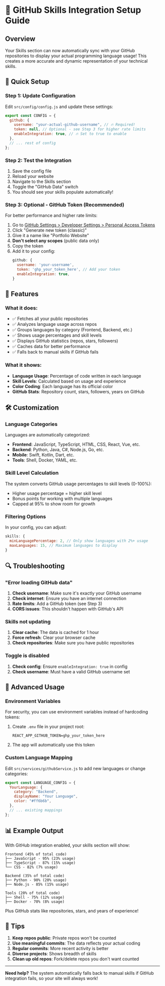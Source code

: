 # 🚀 GitHub Skills Integration Setup Guide

## Overview

Your Skills section can now automatically sync with your GitHub repositories to display your actual programming language usage! This creates a more accurate and dynamic representation of your technical skills.

## 🔧 Quick Setup

### Step 1: Update Configuration

Edit `src/config/config.js` and update these settings:

```javascript
export const CONFIG = {
  github: {
    username: "your-actual-github-username", // 🔥 Required!
    token: null, // Optional - see Step 3 for higher rate limits
    enableIntegration: true, // 🔥 Set to true to enable
  },
  // ... rest of config
};
```

### Step 2: Test the Integration

1. Save the config file
2. Reload your website
3. Navigate to the Skills section
4. Toggle the "GitHub Data" switch
5. You should see your skills populate automatically!

### Step 3: Optional - GitHub Token (Recommended)

For better performance and higher rate limits:

1. Go to [GitHub Settings > Developer Settings > Personal Access Tokens](https://github.com/settings/tokens)
2. Click "Generate new token (classic)"
3. Give it a name like "Portfolio Website"
4. **Don't select any scopes** (public data only)
5. Copy the token
6. Add it to your config:
   ```javascript
   github: {
     username: 'your-username',
     token: 'ghp_your_token_here', // Add your token
     enableIntegration: true,
   }
   ```

## 🎨 Features

### What it does:

- ✅ Fetches all your public repositories
- ✅ Analyzes language usage across repos
- ✅ Groups languages by category (Frontend, Backend, etc.)
- ✅ Shows usage percentages and skill levels
- ✅ Displays GitHub statistics (repos, stars, followers)
- ✅ Caches data for better performance
- ✅ Falls back to manual skills if GitHub fails

### What it shows:

- **Language Usage**: Percentage of code written in each language
- **Skill Levels**: Calculated based on usage and experience
- **Color Coding**: Each language has its official color
- **GitHub Stats**: Repository count, stars, followers, years on GitHub

## 🛠 Customization

### Language Categories

Languages are automatically categorized:

- **Frontend**: JavaScript, TypeScript, HTML, CSS, React, Vue, etc.
- **Backend**: Python, Java, C#, Node.js, Go, etc.
- **Mobile**: Swift, Kotlin, Dart, etc.
- **Tools**: Shell, Docker, YAML, etc.

### Skill Level Calculation

The system converts GitHub usage percentages to skill levels (0-100%):

- Higher usage percentage = higher skill level
- Bonus points for working with multiple languages
- Capped at 95% to show room for growth

### Filtering Options

In your config, you can adjust:

```javascript
skills: {
  minLanguagePercentage: 2, // Only show languages with 2%+ usage
  maxLanguages: 15, // Maximum languages to display
}
```

## 🔍 Troubleshooting

### "Error loading GitHub data"

1. **Check username**: Make sure it's exactly your GitHub username
2. **Check internet**: Ensure you have an internet connection
3. **Rate limits**: Add a GitHub token (see Step 3)
4. **CORS issues**: This shouldn't happen with GitHub's API

### Skills not updating

1. **Clear cache**: The data is cached for 1 hour
2. **Force refresh**: Clear your browser cache
3. **Check repositories**: Make sure you have public repositories

### Toggle is disabled

1. **Check config**: Ensure `enableIntegration: true` in config
2. **Check username**: Must have a valid GitHub username set

## 🚀 Advanced Usage

### Environment Variables

For security, you can use environment variables instead of hardcoding tokens:

1. Create `.env` file in your project root:

   ```
   REACT_APP_GITHUB_TOKEN=ghp_your_token_here
   ```

2. The app will automatically use this token

### Custom Language Mapping

Edit `src/services/githubService.js` to add new languages or change categories:

```javascript
export const LANGUAGE_CONFIG = {
  YourLanguage: {
    category: "Backend",
    displayName: "Your Language",
    color: "#ff6b6b",
  },
  // ... existing mappings
};
```

## 📊 Example Output

With GitHub integration enabled, your skills section will show:

```
Frontend (45% of total code)
├── JavaScript - 95% (23% usage)
├── TypeScript - 87% (15% usage)
└── CSS - 82% (7% usage)

Backend (35% of total code)
├── Python - 90% (20% usage)
├── Node.js - 85% (15% usage)

Tools (20% of total code)
├── Shell - 75% (12% usage)
├── Docker - 70% (8% usage)
```

Plus GitHub stats like repositories, stars, and years of experience!

## 🎯 Tips

1. **Keep repos public**: Private repos won't be counted
2. **Use meaningful commits**: The data reflects your actual coding
3. **Regular commits**: More recent activity is better
4. **Diverse projects**: Shows breadth of skills
5. **Clean up old repos**: Fork/delete repos you don't want counted

---

**Need help?** The system automatically falls back to manual skills if GitHub integration fails, so your site will always work!

